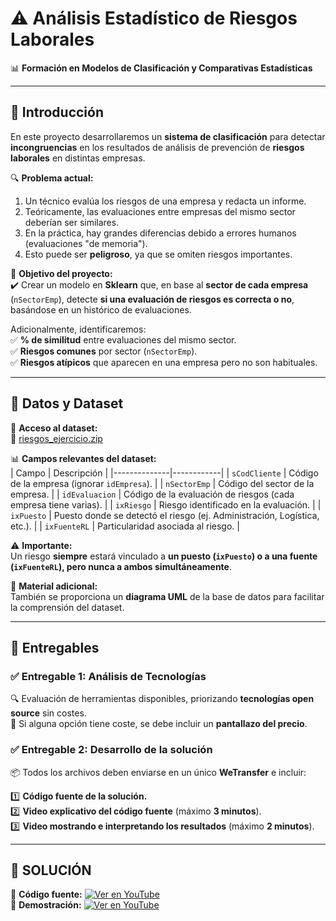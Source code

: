 # ⚠️ Análisis Estadístico de Riesgos Laborales  
📊 **Formación en Modelos de Clasificación y Comparativas Estadísticas**  

---

## **📝 Introducción**  
En este proyecto desarrollaremos un **sistema de clasificación** para detectar **incongruencias** en los resultados de análisis de prevención de **riesgos laborales** en distintas empresas.  

🔍 **Problema actual:**  
1. Un técnico evalúa los riesgos de una empresa y redacta un informe.  
2. Teóricamente, las evaluaciones entre empresas del mismo sector deberían ser similares.  
3. En la práctica, hay grandes diferencias debido a errores humanos (evaluaciones "de memoria").  
4. Esto puede ser **peligroso**, ya que se omiten riesgos importantes.  

🎯 **Objetivo del proyecto:**  
✔️ Crear un modelo en **Sklearn** que, en base al **sector de cada empresa** (`nSectorEmp`), detecte **si una evaluación de riesgos es correcta o no**, basándose en un histórico de evaluaciones.  

Adicionalmente, identificaremos:  
✅ **% de similitud** entre evaluaciones del mismo sector.  
✅ **Riesgos comunes** por sector (`nSectorEmp`).  
✅ **Riesgos atípicos** que aparecen en una empresa pero no son habituales.  

---

## **📂 Datos y Dataset**  
📂 **Acceso al dataset:**  
🔗 [riesgos_ejercicio.zip](https://apioverstand.es/training/riesgos_ejercicio.zip)  

📊 **Campos relevantes del dataset:**  
| Campo         | Descripción |
|--------------|------------|
| `sCodCliente` | Código de la empresa (ignorar `idEmpresa`). |
| `nSectorEmp` | Código del sector de la empresa. |
| `idEvaluacion` | Código de la evaluación de riesgos (cada empresa tiene varias). |
| `ixRiesgo` | Riesgo identificado en la evaluación. |
| `ixPuesto` | Puesto donde se detectó el riesgo (ej. Administración, Logística, etc.). |
| `ixFuenteRL` | Particularidad asociada al riesgo. |

⚠️ **Importante:**  
Un riesgo **siempre** estará vinculado a **un puesto (`ixPuesto`) o a una fuente (`ixFuenteRL`), pero nunca a ambos simultáneamente**.  

📌 **Material adicional:**  
También se proporciona un **diagrama UML** de la base de datos para facilitar la comprensión del dataset.  

---

## **📌 Entregables**  

### **✅ Entregable 1: Análisis de Tecnologías**  
🔍 Evaluación de herramientas disponibles, priorizando **tecnologías open source** sin costes.  
📸 Si alguna opción tiene coste, se debe incluir un **pantallazo del precio**.  

### **✅ Entregable 2: Desarrollo de la solución**  
📦 Todos los archivos deben enviarse en un único **WeTransfer** e incluir:  

1️⃣ **Código fuente de la solución.**  
2️⃣ **Video explicativo del código fuente** (máximo **3 minutos**).  
3️⃣ **Video mostrando e interpretando los resultados** (máximo **2 minutos**).  

---

## **🎥 SOLUCIÓN**  

📌 **Código fuente:** [![Ver en YouTube](https://img.shields.io/badge/🎥%20Ver%20Video-red?logo=youtube&logoColor=white)](https://youtu.be/S1xIJju6wTY?si=xA9MO0RhUO_gbYKZ)  
📌 **Demostración:**  [![Ver en YouTube](https://img.shields.io/badge/🎥%20Ver%20Video-red?logo=youtube&logoColor=white)](https://youtu.be/7_tDV2Zjfg0?si=WNhU-LVcD-JWGK6h)  

